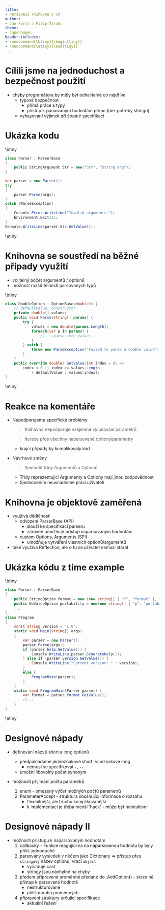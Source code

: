 ```yaml
---
title:
- Parsovací knihovna v C#
author:
- Jan Fürst a Filip Štrobl
theme:
- Copenhagen
header-includes:
- \newcommand{\btiny}{\begin{tiny}}
- \newcommand{\etiny}{\end{tiny}}
---
```


# Cílili jsme na jednoduchost a bezpečnost použití
- chyby programátora by měly být odhalitelné co nejdříve
  - typová bezpečnost
  	- přímá práce s typy
  	- přístup k parsovaným hodnotám přímo (bez potreby stringu)
  - vyhazování výjimek při špatné specifikaci

# Ukázka kodu
\btiny
```csharp
class Parser : ParserBase
{
	public StringArgument Str = new("Str", "String arg");
}

var parser = new Parser();
try
{
	parser.Parse(args);
}
catch (ParseException)
{
	Console.Error.WriteLine("Invalid arguments.");
	Environment.Exit(1);
}
Console.WriteLine(parser.Str.GetValue());
```
\etiny

# Knihovna se soustředí na běžné případy využití
- volitelný počet argumentů / optionů
- možnost rozšiřitelnosti parsovaných typů

\btiny
```csharp
class DoubleOption : OptionBase<double?> {
	// defaultValue, constructor
	private double[] values;
	public void Parse(string[] params) {
		try {
			values = new double[params.Length];
			foreach(var p in params) {
				// ...parse into values...
			}
		} catch {
			throw new ParseException("Failed to parse a double value");
		}
	}
	public override double? GetValue(int index = 0) =>
		index < 0 || index >= values.Length
			? defaultValue : values[index];
}
```
\etiny
# Reakce na komentáře

- Nepodporujeme specifické problémy

	> Knihovna nepodporuje vzájemné vylučování parametrů
	
	> Iterace přes všechny naparsované optiony/parametry

	- krajní případy by komplikovaly kód

- Návrhové změny

	> Sjednotit třídy Argumentů a Optionů

	- Třídy reprezentující Argumenty a Optiony mají jinou zodpovědnost
	- Sjednocením neusnadníme práci uživateli


# Knihovna je objektově zaměřená
- využívá dědičnosti
    - odvození ParserBase (API)
        - slouží ke specifikaci parseru
        - zároveň umožňuje přístup naparsovaným hodnotám
    - custom Options, Arguments (SPI)
        - umožňuje vytváření vlastních optionů/argumentů
- také využívá Reflection, ale o tu se uživatel nemusí starat

# Ukázka kódu z time example
\btiny
```csharp
class Parser : ParserBase
{
	public StringOption format = new (new string[] { "f", "format" }, "Specify output format.");
	public NoValueOption portability = new(new string[] { "p", "portability" }, "Use the portable output format.");
	...
}
class Program
{
	const string version = "1.0";
	static void Main(string[] args)
	{
		var parser = new Parser();
		parser.Parse(args);
		if (parser.help.GetValue()) {
			Console.WriteLine(parser.GenerateHelp());
		} else if (parser.version.GetValue()) {
			Console.WriteLine("Current version: " + version);
		}
		else {
			ProgramMain(parser);
		}
	}
	static void ProgramMain(Parser parser) {
		var format = parser.format.GetValue();
		//...
	}
}
```
\etiny

# Designové nápady
- definování názvů short a long optionů
    - předpokládáme jednoznakové short, víceznakové long
        - nemusí se specifikovat `-`, `--`
    - umožní libovolný počet synonym

- možnosti přijímaní počtu parametrů
  1. enum - omezený výčet možných počtů parametrů
  2. ParameterAccept - struktura obsahující informace o rozsahu
      - flexibilnější, ale trochu komplikovanější
      - k implementaci je třeba menší 'hack' - může být neintuitivní

# Designové nápady II
- možnosti přístupu k naparsovaným hodnotám
    1. callbacky - Funkce reagující na na naparsovanou hodnotu by byly příliš jednoduché
    2. parsovaný výsledek v něčem jako Dictionary => přístup přes `stringový` název optionu, vrací `object`
        - vyžaduje cast
        - stringy jsou náchylné na chyby
    3. předem připravené proměnné předané do .AddOption() - skrze ně přístup k parsované hodnotě
        - nestrukturované
        - příliš mnoho proměnných
    4. připravení struktury určující specifikace
        - aktuální řešení
